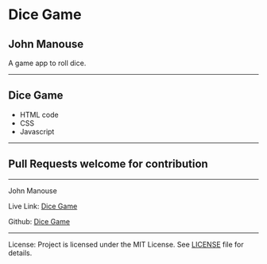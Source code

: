<h1>Dice Game</h1>
<h2>John Manouse</h2>
<p>A game app to roll dice. </p>
 <hr>
<h2>Dice Game</h2>
<ul>
    <li>HTML code</li>
    <li>CSS</li>
    <li>Javascript</li>
</ul>
<hr>

<h2>Pull Requests welcome for contribution</h2>
<hr>
<p>John Manouse</p>
<p>Live Link: <a href="xx">Dice Game</a></p>
<p>Github: <a href="https://github.com/Mirageg4/Dice-Game">Dice Game</a></p>
<hr>
<p>License: Project is licensed under the MIT License. 
See <a href ="LICENSE.md">LICENSE</a> file for details.
